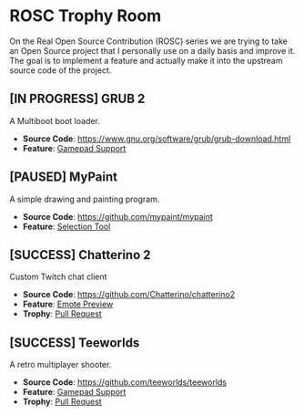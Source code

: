 # ROSC Trophy Room

On the Real Open Source Contribution (ROSC) series we are trying to
take an Open Source project that I personally use on a daily basis and
improve it. The goal is to implement a feature and actually make it
into the upstream source code of the project.

## [IN PROGRESS] GRUB 2

A Multiboot boot loader.

- **Source Code**: https://www.gnu.org/software/grub/grub-download.html
- **Feature**: [Gamepad Support](https://steamcommunity.com/groups/steamuniverse/discussions/0/558751660797029626/)

## [PAUSED] MyPaint

A simple drawing and painting program.

- **Source Code**: https://github.com/mypaint/mypaint
- **Feature**: [Selection Tool](https://github.com/mypaint/mypaint/issues/31)

## [SUCCESS] Chatterino 2

Custom Twitch chat client

- **Source Code**: https://github.com/Chatterino/chatterino2
- **Feature**: [Emote Preview](https://github.com/Chatterino/chatterino2/issues/976)
- **Trophy**: [Pull Request](https://github.com/Chatterino/chatterino2/pull/1091)

## [SUCCESS] Teeworlds

A retro multiplayer shooter.

- **Source Code**: https://github.com/teeworlds/teeworlds
- **Feature**: [Gamepad Support](https://github.com/teeworlds/teeworlds/issues/40)
- **Trophy**: [Pull Request](https://github.com/teeworlds/teeworlds/pull/2047)
